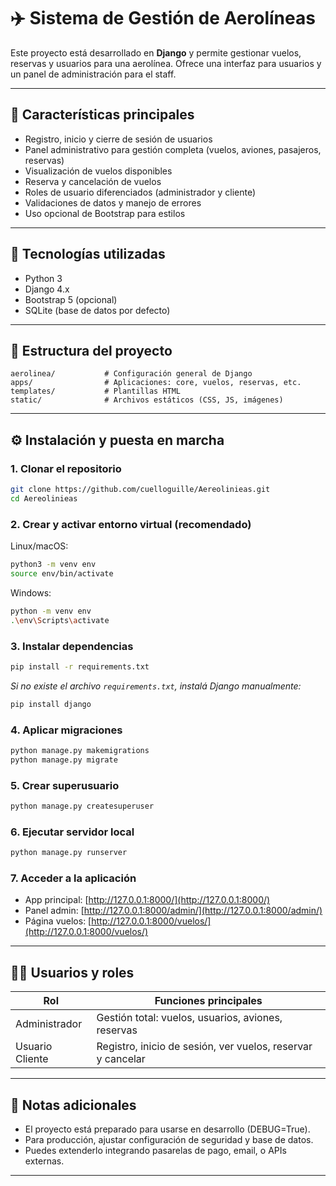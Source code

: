 # ✈️ Sistema de Gestión de Aerolíneas

Este proyecto está desarrollado en **Django** y permite gestionar vuelos, reservas y usuarios para una aerolínea. Ofrece una interfaz para usuarios y un panel de administración para el staff.

---

## 🚀 Características principales

- Registro, inicio y cierre de sesión de usuarios  
- Panel administrativo para gestión completa (vuelos, aviones, pasajeros, reservas)  
- Visualización de vuelos disponibles  
- Reserva y cancelación de vuelos  
- Roles de usuario diferenciados (administrador y cliente)  
- Validaciones de datos y manejo de errores  
- Uso opcional de Bootstrap para estilos  

---

## 🧰 Tecnologías utilizadas

- Python 3  
- Django 4.x  
- Bootstrap 5 (opcional)  
- SQLite (base de datos por defecto)  

---

## 📂 Estructura del proyecto

```plaintext
aerolinea/           # Configuración general de Django  
apps/                # Aplicaciones: core, vuelos, reservas, etc.  
templates/           # Plantillas HTML  
static/              # Archivos estáticos (CSS, JS, imágenes)  
```

---

## ⚙️ Instalación y puesta en marcha

### 1. Clonar el repositorio

```bash
git clone https://github.com/cuelloguille/Aereolinieas.git
cd Aereolinieas
```

### 2. Crear y activar entorno virtual (recomendado)

Linux/macOS:
```bash
python3 -m venv env
source env/bin/activate
```

Windows:
```bash
python -m venv env
.\env\Scripts\activate
```

### 3. Instalar dependencias

```bash
pip install -r requirements.txt
```

*Si no existe el archivo `requirements.txt`, instalá Django manualmente:*

```bash
pip install django
```

### 4. Aplicar migraciones

```bash
python manage.py makemigrations
python manage.py migrate
```

### 5. Crear superusuario

```bash
python manage.py createsuperuser
```

### 6. Ejecutar servidor local

```bash
python manage.py runserver
```

### 7. Acceder a la aplicación

- App principal: [http://127.0.0.1:8000/](http://127.0.0.1:8000/)  
- Panel admin: [http://127.0.0.1:8000/admin/](http://127.0.0.1:8000/admin/)  
- Página vuelos: [http://127.0.0.1:8000/vuelos/](http://127.0.0.1:8000/vuelos/)  

---

## 🙋‍♂️ Usuarios y roles

| Rol             | Funciones principales                              |
|-----------------|---------------------------------------------------|
| Administrador   | Gestión total: vuelos, usuarios, aviones, reservas|
| Usuario Cliente | Registro, inicio de sesión, ver vuelos, reservar y cancelar|

---

## 📝 Notas adicionales

- El proyecto está preparado para usarse en desarrollo (DEBUG=True).  
- Para producción, ajustar configuración de seguridad y base de datos.  
- Puedes extenderlo integrando pasarelas de pago, email, o APIs externas.  

---
